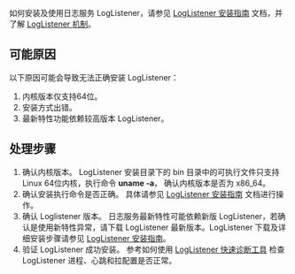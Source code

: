 如何安装及使用日志服务 LogListener，请参见 [ LogListener 安装指南](https://cloud.tencent.com/document/product/614/17414) 文档，并了解 [ LogListener 机制](https://cloud.tencent.com/document/product/614/17415)。

## 可能原因

以下原因可能会导致无法正确安装 LogListener：

1. 内核版本仅支持64位。
2. 安装方式出错。
3. 最新特性功能依赖较高版本 LogListener。


## 处理步骤

1. 确认内核版本。
   LogListener 安装目录下的 bin 目录中的可执行文件只支持 Linux 64位内核，执行命令 **uname -a**， 确认内核版本是否为 x86_64。
2. 确认安装执行命令是否正确。
   具体请参见 [LogListener 安装指南](https://cloud.tencent.com/document/product/614/17414) 文档进行操作。
3. 确认 Loglistener 版本。
   日志服务最新特性可能依赖新版 LogListener，若确认是使用新特性异常，请下载 LogListener 最新版本。LogListener 下载及详细安装步骤请参见 [LogListener 安装指南](https://cloud.tencent.com/document/product/614/17414)。
4. 验证 LogListener 成功安装。
   参考如何使用 [LogListener 快速诊断工具](https://cloud.tencent.com/document/product/614/17414#loglistener-.E5.B8.B8.E7.94.A8.E6.93.8D.E4.BD.9C) 检查 LogListener 进程、心跳和拉配置是否正常。 
